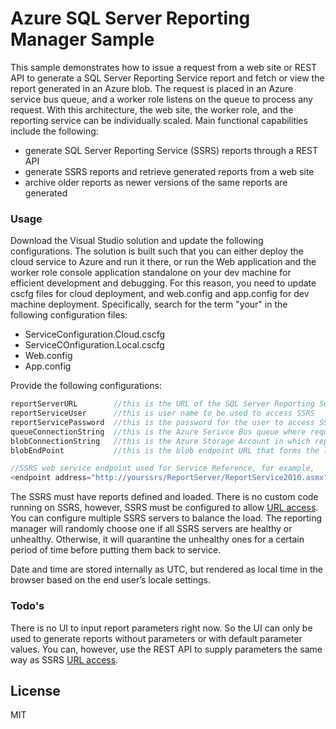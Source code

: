 # Azure SQL Server Reporting Manager Sample

This sample demonstrates how to issue a request from a web site or REST API to generate a SQL Server Reporting Service report and fetch or view the report generated in an Azure blob.  The request is placed in an Azure service bus queue, and a worker role listens on the queue to process any request.  With this architecture, the web site, the worker role, and the reporting service can be individually scaled. Main functional capabilities include the following:

  - generate SQL Server Reporting Service (SSRS) reports through a REST API
  - generate SSRS reports and retrieve generated reports from a web site
  - archive older reports as newer versions of the same reports are generated

### Usage

Download the Visual Studio solution and update the following configurations. The solution is built such that you can either deploy the cloud service to Azure and run it there, or run the Web application and the worker role console application standalone on your dev machine for efficient development and debugging.  For this reason, you need to update cscfg files for cloud deployment, and web.config and app.config for dev machine deployment. Specifically, search for the term "your" in the following configuration files:

  - ServiceConfiguration.Cloud.cscfg
  - ServiceCOnfiguration.Local.cscfg
  - Web.config
  - App.config

Provide the following configurations:

```java
reportServerURL        //this is the URL of the SQL Server Reporting Service (SSRS)
reportServiceUser      //this is user name to be used to access SSRS
reportServicePassword  //this is the password for the user to access SSRS
queueConnectionString  //this is the Azure Serivce Bus queue where requests will be placed for worker role to process
blobConnectionString   //this is the Azure Storage Account in which reports will be generated
blobEndPoint           //this is the blob endpoint URL that forms the links to the generated reports

//SSRS web service endpoint used for Service Reference, for example, 
<endpoint address="http://yourssrs/ReportServer/ReportService2010.asmx" binding="basicHttpBinding" bindingConfiguration="ReportingService2010Soap" contract="ReportingService.ReportingService2010Soap" name="ReportingServiceEP1" />
```

The SSRS must have reports defined and loaded.  There is no custom code running on SSRS, however, SSRS must be configured to allow [URL access].  You can configure multiple SSRS servers to balance the load.  The reporting manager will randomly choose one if all SSRS servers are healthy or unhealthy.  Otherwise, it will quarantine the unhealthy ones for a certain period of time before putting them back to service. 

Date and time are stored internally as UTC, but rendered as local time in the browser based on the end user’s locale settings. 

### Todo's

There is no UI to input report parameters right now.  So the UI can only be used to generate reports without parameters or with default parameter values.  You can, however, use the REST API to supply parameters the same way as SSRS [URL access].

License
----

MIT

[URL access]:http://msdn.microsoft.com/en-us/library/ms153586.aspx
